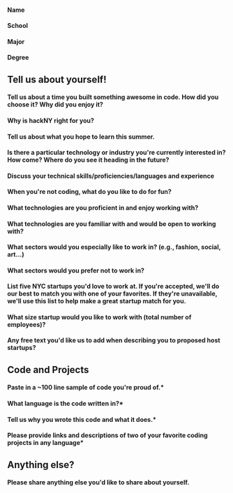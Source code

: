 #### Name
#### School
#### Major
#### Degree
## Tell us about yourself!
#### Tell us about a time you built something awesome in code. How did you choose it? Why did you enjoy it?
#### Why is hackNY right for you?
#### Tell us about what you hope to learn this summer.
#### Is there a particular technology or industry you're currently interested in? How come? Where do you see it heading in the future?
#### Discuss your technical skills/proficiencies/languages and experience
#### When you're not coding, what do you like to do for fun?
#### What technologies are you proficient in and enjoy working with?
#### What technologies are you familiar with and would be open to working with?
#### What sectors would you especially like to work in? (e.g., fashion, social, art...)
#### What sectors would you prefer not to work in?
#### List five NYC startups you'd love to work at. If you're accepted, we'll do our best to match you with one of your favorites. If they're unavailable, we'll use this list to help make a great startup match for you.
#### What size startup would you like to work with (total number of employees)?
#### Any free text you'd like us to add when describing you to proposed host startups?
## Code and Projects
#### Paste in a ~100 line sample of code you're proud of.*
#### What language is the code written in?*
#### Tell us why you wrote this code and what it does.*
#### Please provide links and descriptions of two of your favorite coding projects in any language*
## Anything else?
#### Please share anything else you'd like to share about yourself.
